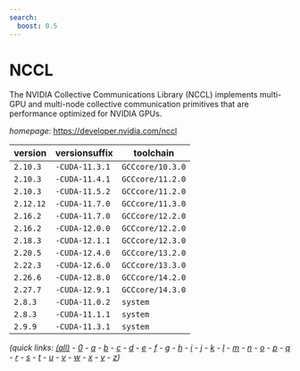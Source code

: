 ```yaml
---
search:
  boost: 0.5
---
```

# NCCL

The NVIDIA Collective Communications Library (NCCL) implements multi-GPU and multi-node collective communication primitives that are performance optimized for NVIDIA GPUs.

*homepage*: <https://developer.nvidia.com/nccl>

version | versionsuffix | toolchain
--------|---------------|----------
``2.10.3`` | ``-CUDA-11.3.1`` | ``GCCcore/10.3.0``
``2.10.3`` | ``-CUDA-11.4.1`` | ``GCCcore/11.2.0``
``2.10.3`` | ``-CUDA-11.5.2`` | ``GCCcore/11.2.0``
``2.12.12`` | ``-CUDA-11.7.0`` | ``GCCcore/11.3.0``
``2.16.2`` | ``-CUDA-11.7.0`` | ``GCCcore/12.2.0``
``2.16.2`` | ``-CUDA-12.0.0`` | ``GCCcore/12.2.0``
``2.18.3`` | ``-CUDA-12.1.1`` | ``GCCcore/12.3.0``
``2.20.5`` | ``-CUDA-12.4.0`` | ``GCCcore/13.2.0``
``2.22.3`` | ``-CUDA-12.6.0`` | ``GCCcore/13.3.0``
``2.26.6`` | ``-CUDA-12.8.0`` | ``GCCcore/14.2.0``
``2.27.7`` | ``-CUDA-12.9.1`` | ``GCCcore/14.3.0``
``2.8.3`` | ``-CUDA-11.0.2`` | ``system``
``2.8.3`` | ``-CUDA-11.1.1`` | ``system``
``2.9.9`` | ``-CUDA-11.3.1`` | ``system``


*(quick links: [(all)](../index.md) - [0](../0/index.md) - [a](../a/index.md) - [b](../b/index.md) - [c](../c/index.md) - [d](../d/index.md) - [e](../e/index.md) - [f](../f/index.md) - [g](../g/index.md) - [h](../h/index.md) - [i](../i/index.md) - [j](../j/index.md) - [k](../k/index.md) - [l](../l/index.md) - [m](../m/index.md) - [n](../n/index.md) - [o](../o/index.md) - [p](../p/index.md) - [q](../q/index.md) - [r](../r/index.md) - [s](../s/index.md) - [t](../t/index.md) - [u](../u/index.md) - [v](../v/index.md) - [w](../w/index.md) - [x](../x/index.md) - [y](../y/index.md) - [z](../z/index.md))*

